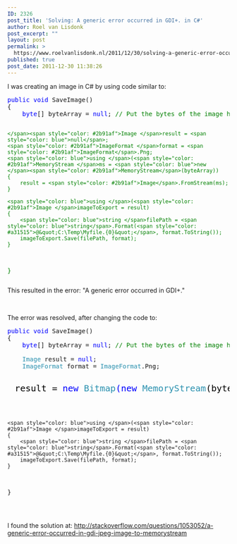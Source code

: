 ```yaml
---
ID: 2326
post_title: 'Solving: A generic error occurred in GDI+. in C#'
author: Roel van Lisdonk
post_excerpt: ""
layout: post
permalink: >
  https://www.roelvanlisdonk.nl/2011/12/30/solving-a-generic-error-occurred-in-gdi-in-c/
published: true
post_date: 2011-12-30 11:38:26
---
```

<p>I was creating an image in C# by using code similar to:</p>  <pre class="code"><span style="color: blue">public void </span>SaveImage()
{
    <span style="color: blue">byte</span>[] byteArray = <span style="color: blue">null</span>; <span style="color: green">// Put the bytes of the image here....

    </span><span style="color: #2b91af">Image </span>result = <span style="color: blue">null</span>;
    <span style="color: #2b91af">ImageFormat </span>format = <span style="color: #2b91af">ImageFormat</span>.Png;
    <span style="color: blue">using </span>(<span style="color: #2b91af">MemoryStream </span>ms = <span style="color: blue">new </span><span style="color: #2b91af">MemoryStream</span>(byteArray))
    {
        result = <span style="color: #2b91af">Image</span>.FromStream(ms);
    }

    <span style="color: blue">using </span>(<span style="color: #2b91af">Image </span>imageToExport = result)
    {
        <span style="color: blue">string </span>filePath = <span style="color: blue">string</span>.Format(<span style="color: #a31515">@&quot;C:\Temp\Myfile.{0}&quot;</span>, format.ToString());
        imageToExport.Save(filePath, format);
    }
}</pre>
This resulted in the error: &quot;A generic error occurred in GDI+.&quot; 

<p>&#160;</p>

<p>The error was resolved, after changing the code to:</p>

<pre class="code"><span style="color: blue">public void </span>SaveImage()
{
    <span style="color: blue">byte</span>[] byteArray = <span style="color: blue">null</span>; <span style="color: green">// Put the bytes of the image here....

    </span><span style="color: #2b91af">Image </span>result = <span style="color: blue">null</span>;
    <span style="color: #2b91af">ImageFormat </span>format = <span style="color: #2b91af">ImageFormat</span>.Png;
    <span style="color: blue"><pre class="code"><font color="#000000">  <font size="5">result = </font></font><font size="5"><span style="color: blue">new </span><span style="color: #2b91af">Bitmap</span>(<span style="color: blue">new </span><span style="color: #2b91af">MemoryStream</span><font color="#000000">(byteArray));</font></font>
</pre></span>
    <span style="color: blue">using </span>(<span style="color: #2b91af">Image </span>imageToExport = result)
    {
        <span style="color: blue">string </span>filePath = <span style="color: blue">string</span>.Format(<span style="color: #a31515">@&quot;C:\Temp\Myfile.{0}&quot;</span>, format.ToString());
        imageToExport.Save(filePath, format);
    }
}</pre>

<p>&#160;</p>

<p align="left">I found the solution at: <a href="http://stackoverflow.com/questions/1053052/a-generic-error-occurred-in-gdi-jpeg-image-to-memorystream">http://stackoverflow.com/questions/1053052/a-generic-error-occurred-in-gdi-jpeg-image-to-memorystream</a></p>